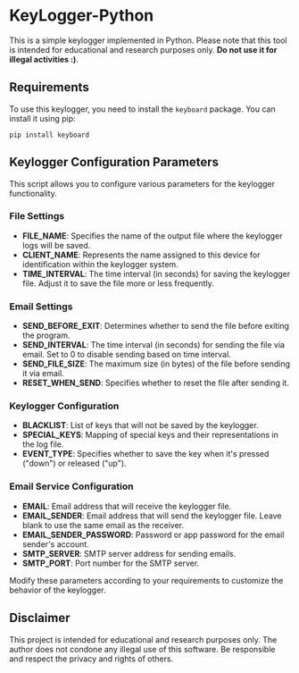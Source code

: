 # KeyLogger-Python

This is a simple keylogger implemented in Python. Please note that this tool is intended for educational and research purposes only. **Do not use it for illegal activities :)**.

## Requirements

To use this keylogger, you need to install the `keyboard` package. You can install it using pip:

```
pip install keyboard
```

## Keylogger Configuration Parameters

This script allows you to configure various parameters for the keylogger functionality.

### File Settings

- **FILE_NAME**: Specifies the name of the output file where the keylogger logs will be saved.
- **CLIENT_NAME**: Represents the name assigned to this device for identification within the keylogger system.
- **TIME_INTERVAL**: The time interval (in seconds) for saving the keylogger file. Adjust it to save the file more or less frequently.

### Email Settings

- **SEND_BEFORE_EXIT**: Determines whether to send the file before exiting the program.
- **SEND_INTERVAL**: The time interval (in seconds) for sending the file via email. Set to 0 to disable sending based on time interval.
- **SEND_FILE_SIZE**: The maximum size (in bytes) of the file before sending it via email.
- **RESET_WHEN_SEND**: Specifies whether to reset the file after sending it.

### Keylogger Configuration

- **BLACKLIST**: List of keys that will not be saved by the keylogger.
- **SPECIAL_KEYS**: Mapping of special keys and their representations in the log file.
- **EVENT_TYPE**: Specifies whether to save the key when it's pressed ("down") or released ("up").

### Email Service Configuration

- **EMAIL**: Email address that will receive the keylogger file.
- **EMAIL_SENDER**: Email address that will send the keylogger file. Leave blank to use the same email as the receiver.
- **EMAIL_SENDER_PASSWORD**: Password or app password for the email sender's account.
- **SMTP_SERVER**: SMTP server address for sending emails.
- **SMTP_PORT**: Port number for the SMTP server.

Modify these parameters according to your requirements to customize the behavior of the keylogger.


## Disclaimer

This project is intended for educational and research purposes only. The author does not condone any illegal use of this software. Be responsible and respect the privacy and rights of others.
